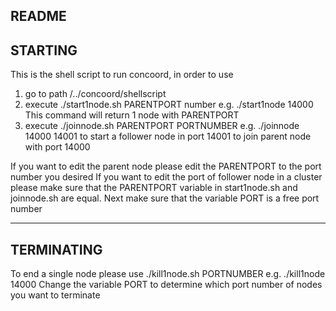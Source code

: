 README
-----------------
STARTING 
-----------------

This is the shell script to run concoord, in order to use 
1. go to path /../concoord/shellscript 
2. execute ./start1node.sh PARENTPORT number 
	e.g. ./start1node 14000 
	This command will return 1 node with PARENTPORT
3. execute ./joinnode.sh PARENTPORT PORTNUMBER 
	e.g. ./joinnode 14000 14001 to start a follower node in port 14001 to join parent node with port 14000

If you want to edit the parent node please edit the PARENTPORT to the port number you desired
If you want to edit the port of follower node in a cluster please make sure that the PARENTPORT
variable in start1node.sh and joinnode.sh are equal. Next make sure that the variable PORT is a 
free port number

-----------------
TERMINATING
-----------------

To end a single node please use ./kill1node.sh PORTNUMBER e.g. ./kill1node 14000
Change the variable PORT to determine which port number of nodes you want to terminate

